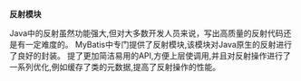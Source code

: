 **反射模块**

Java中的反射虽然功能强大,但对大多数开发人员来说，写出高质量的反射代码还是有一定难度的。
MyBatis中专门提供了反射模块,该模块对Java原生的反射进行了良好的封装。
提了更加简洁易用的API,方便上层使调用,并且对反射操作进行了一系列优化,例如缓存了类的元数据,提高了反射操作的性能。